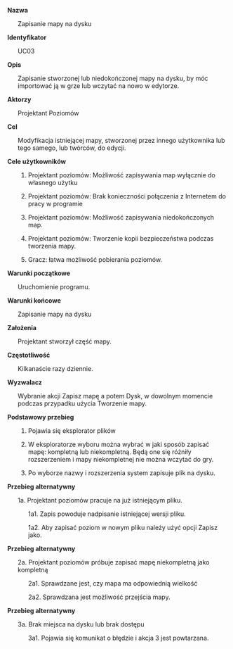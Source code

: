 <b>Nazwa</b> 

<ul>
Zapisanie mapy na dysku
</ul>

<b>Identyfikator</b>

<ul>
UC03
</ul>

<b>Opis</b>

<ul>
Zapisanie stworzonej lub niedokończonej mapy na dysku, by móc importować ją w grze lub wczytać na nowo w edytorze.
</ul>

<b>Aktorzy</b>

<ul>
Projektant Poziomów
</ul>

<b>Cel</b>

<ul>
Modyfikacja istniejącej mapy, stworzonej przez innego użytkownika lub tego samego, lub twórców, do edycji.
</ul>

<b>Cele użytkowników</b>
<ul>

1. Projektant poziomów: Możliwość zapisywania map wyłącznie do własnego użytku<br>


2. Projektant poziomów: Brak konieczności połączenia z Internetem do pracy w programie<br>


3. Projektant poziomów: Możliwość zapisywania niedokończonych map.<br>


4. Projektant poziomów: Tworzenie kopii bezpieczeństwa podczas tworzenia mapy.<br>


5. Gracz: łatwa możliwość pobierania poziomów.
</ul>

<b>Warunki początkowe</b>

<ul>
Uruchomienie programu.
</ul>

<b>Warunki końcowe</b>

<ul>
Zapisanie mapy na dysku
</ul>

<b>Założenia</b>

<ul>
Projektant stworzył część mapy.
</ul>

<b>Częstotliwość</b>

<ul>
Kilkanaście razy dziennie.
</ul>

<b>Wyzwalacz</b>

<ul>
Wybranie akcji Zapisz mapę a potem Dysk, w dowolnym momencie podczas przypadku użycia Tworzenie mapy.
</ul>

<b>Podstawowy przebieg</b> 
<ul>

1. Pojawia się eksplorator plików<br>


2. W eksploratorze wyboru można wybrać w jaki sposób zapisać mapę: kompletną lub niekompletną. Będą one się różniły rozszerzeniem i mapy niekompletnej nie można wczytać do gry.<br>


3. Po wyborze nazwy i rozszerzenia system zapisuje plik na dysku.<br>
</ul>

<b>Przebieg alternatywny</b>
<ul>

1a. Projektant poziomów pracuje na już istniejącym pliku.<br>
<ul>

1a1. Zapis powoduje nadpisanie istniejącej wersji pliku.<br>


1a2. Aby zapisać poziom w nowym pliku należy użyć opcji Zapisz jako.<br>
</ul>
</ul>
<b>Przebieg alternatywny</b><br>
<ul>

2a. Projektant poziomów próbuje zapisać mapę niekompletną jako kompletną<br>
<ul>

2a1. Sprawdzane jest, czy mapa ma odpowiednią wielkość<br>


2a2. Sprawdzana jest możliwość przejścia mapy.<br>
</ul>
</ul>
<b>Przebieg alternatywny</b><br>
<ul>

3a. Brak miejsca na dysku lub brak dostępu<br>

<ul>
3a1. Pojawia się komunikat o błędzie i akcja 3 jest powtarzana.<br>
</ul>
</ul>
